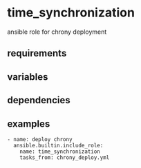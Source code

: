 # time_synchronization
ansible role for chrony deployment

## requirements

## variables

## dependencies

## examples
```
- name: deploy chrony
  ansible.builtin.include_role:
    name: time_synchronization
    tasks_from: chrony_deploy.yml
```
